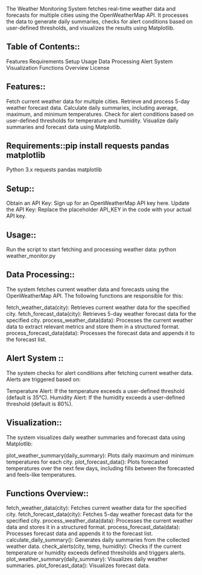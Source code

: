 The Weather Monitoring System fetches real-time weather data and forecasts for multiple cities using the OpenWeatherMap API. It processes the data to generate daily summaries, checks for alert conditions based on user-defined thresholds, and visualizes the results using Matplotlib.

Table of Contents::
---------------------
Features
Requirements
Setup
Usage
Data Processing
Alert System
Visualization
Functions Overview
License


Features::
---------------
Fetch current weather data for multiple cities.
Retrieve and process 5-day weather forecast data.
Calculate daily summaries, including average, maximum, and minimum temperatures.
Check for alert conditions based on user-defined thresholds for temperature and humidity.
Visualize daily summaries and forecast data using Matplotlib.

Requirements::pip install requests pandas matplotlib
---------------------------------------------
Python 3.x
requests
pandas
matplotlib

Setup::
-------------
Obtain an API Key: Sign up for an OpenWeatherMap API key here.
Update the API Key: Replace the placeholder API_KEY in the code with your actual API key.

Usage::
---------
Run the script to start fetching and processing weather data:
python weather_monitor.py



Data Processing::
-----------------
The system fetches current weather data and forecasts using the OpenWeatherMap API. The following functions are responsible for this:

fetch_weather_data(city): Retrieves current weather data for the specified city.
fetch_forecast_data(city): Retrieves 5-day weather forecast data for the specified city.
process_weather_data(data): Processes the current weather data to extract relevant metrics and store them in a structured format.
process_forecast_data(data): Processes the forecast data and appends it to the forecast list.

Alert System ::
---------------------
The system checks for alert conditions after fetching current weather data. Alerts are triggered based on:

Temperature Alert: If the temperature exceeds a user-defined threshold (default is 35°C).
Humidity Alert: If the humidity exceeds a user-defined threshold (default is 80%).

Visualization::
---------------
The system visualizes daily weather summaries and forecast data using Matplotlib:

plot_weather_summary(daily_summary): Plots daily maximum and minimum temperatures for each city.
plot_forecast_data(): Plots forecasted temperatures over the next few days, including fills between the forecasted and feels-like temperatures.



Functions Overview::
------------------------
fetch_weather_data(city): Fetches current weather data for the specified city.
fetch_forecast_data(city): Fetches 5-day weather forecast data for the specified city.
process_weather_data(data): Processes the current weather data and stores it in a structured format.
process_forecast_data(data): Processes forecast data and appends it to the forecast list.
calculate_daily_summary(): Generates daily summaries from the collected weather data.
check_alerts(city, temp, humidity): Checks if the current temperature or humidity exceeds defined thresholds and triggers alerts.
plot_weather_summary(daily_summary): Visualizes daily weather summaries.
plot_forecast_data(): Visualizes forecast data.